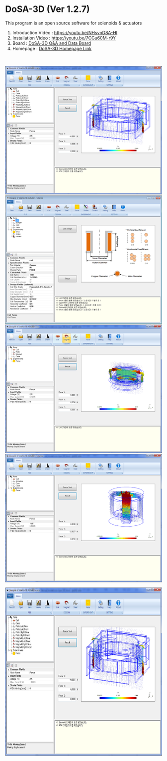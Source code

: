 # DoSA-3D (Ver 1.2.7)

This program is an open source software for solenoids &amp; actuators

1. Introduction Video : https://youtu.be/NHsvnD8A-HI <br>
2. Installation Video : https://youtu.be/7CGu60M-r9Y <br>
3. Board : <a href="https://solenoid.or.kr/direct_eng.php?address=https://solenoid.or.kr/gtzero1/gt_zboard.php?id=open_cae_eng">DoSA-3D Q&A and Data Board</a><br>
4. Homepage : <a href="https://solenoid.or.kr/index_dosa_open_3d_eng.html">DoSA-3D Homepage Link</a><br>
<br><br>

![DoSA-3D](./Images/Auto-Focus_Analysis_3D.png)
![DoSA-3D](./Images/Coil_Design.png)
![DoSA-3D](./Images/LinearVibrator_Analysis_3D.png)
![DoSA-3D](./Images/Solenoid_Analysis_3D.png)

<img src="./Images/Auto-Focus_Analysis_3D.png" width="660" height="540"  border="0" alt="">

